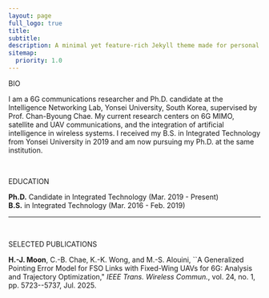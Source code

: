 ```yaml
---
layout: page
full_logo: true
title: 
subtitle: 
description: A minimal yet feature-rich Jekyll theme made for personal websites and blogs.
sitemap:
  priority: 1.0
---
```


<!--
<div class="bio-container">
  <img src="/assets/img/new_profile_wide_final.png" alt="My Photo" class="profile-photo">
  <div class="bio-content">
    <p class="describe-text">
      I am a 6G communications researcher and a Ph.D. candidate at the Intelligence Networking Lab, Yonsei University, South Korea, under the supervision of Prof. Chan-Byoung Chae. Currently, my research focuses on 6G MIMO, satellite and UAV communications, and artificial intelligence. I received my B.S. degree from the School of Integrated Technology at Yonsei University in 2019, where I am currently pursuing the Ph.D. degree.
    </p>
  </div>
</div>
-->

<p class="main-title"> BIO</p>
<p class="main-text"> I am a 6G communications researcher and Ph.D. candidate at the Intelligence Networking Lab, Yonsei University, South Korea, supervised by Prof. Chan-Byoung Chae. My current research centers on 6G MIMO, satellite and UAV communications, and the integration of artificial intelligence in wireless systems. I received my B.S. in Integrated Technology from Yonsei University in 2019 and am now pursuing my Ph.D. at the same institution. </p>
<br>
<p class="main-title"> EDUCATION</p>
<p class="main-text"> 
<strong>Ph.D.</strong> Candidate in Integrated Technology (<span class="date-text">Mar. 2019 - Present</span>)<br>
<strong>B.S.</strong> in Integrated Technology (Mar. 2016 - Feb. 2019)
</p>
<hr class="section-divider">
<br>
<p class="main-title"> SELECTED PUBLICATIONS</p>
<p class="main-text"> 
<strong>H.-J. Moon</strong>, C.-B. Chae, K.-K. Wong, and M.-S. Alouini, ``A Generalized Pointing Error Model for FSO Links with Fixed-Wing UAVs for 6G: Analysis and Trajectory Optimization," <em class="journal-title">IEEE Trans. Wireless Commun.</em>, vol. 24, no. 1, pp. 5723--5737, Jul. 2025.<br>
</p>
<br>
<br>
<br>
<br>
<br>
<br>
